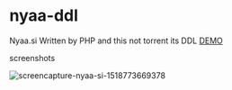 # nyaa-ddl
Nyaa.si Written by PHP and this not torrent its DDL [DEMO](https://nyaa.pet)

screenshots 

![screencapture-nyaa-si-1518773669378](https://user-images.githubusercontent.com/36532633/36301530-c9cfca94-1337-11e8-8bf4-1c19c9451bfe.png)
